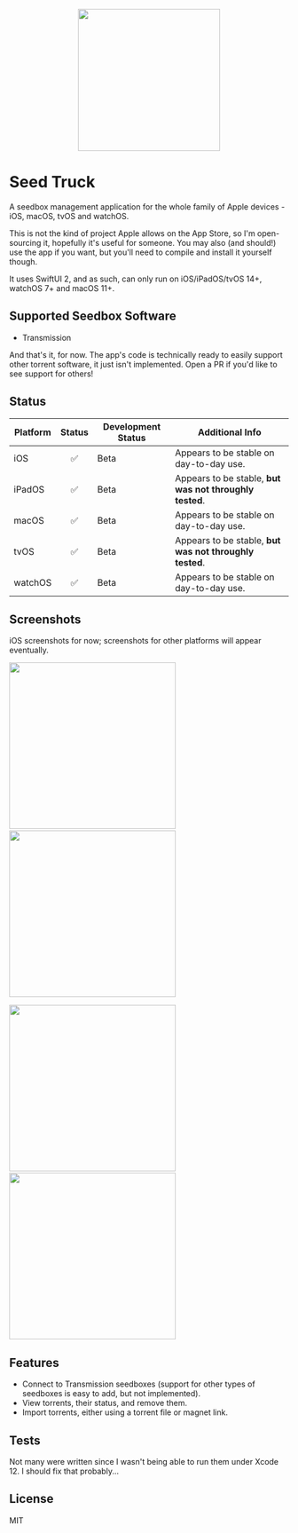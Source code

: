 <p align="center">
  <img width="256" height="256" src="https://raw.githubusercontent.com/edualm/SeedTruck/main/macOS/Assets.xcassets/AppIcon.appiconset/Icon-1024.png">
</p>

# Seed Truck

A seedbox management application for the whole family of Apple devices - iOS, macOS, tvOS and watchOS.

This is not the kind of project Apple allows on the App Store, so I'm open-sourcing it, hopefully it's useful for someone. You may also (and should!) use the app if you want, but you'll need to compile and install it yourself though.

It uses SwiftUI 2, and as such, can only run on iOS/iPadOS/tvOS 14+, watchOS 7+ and macOS 11+.

## Supported Seedbox Software

 - Transmission
 
 And that's it, for now. The app's code is technically ready to easily support other torrent software, it just isn't implemented. Open a PR if you'd like to see support for others! 

## Status

| Platform | Status | Development Status | Additional Info |
| --- | :---: | --- | --- |
| iOS | ✅ | Beta | Appears to be stable on day-to-day use. |
| iPadOS | ✅ | Beta | Appears to be stable, **but was not throughly tested**. |
| macOS | ✅ | Beta | Appears to be stable on day-to-day use. |
| tvOS | ✅ | Beta | Appears to be stable, **but was not throughly tested**. |
| watchOS | ✅ | Beta | Appears to be stable on day-to-day use. |

## Screenshots

iOS screenshots for now; screenshots for other platforms will appear eventually.

<img width="300" src="https://raw.githubusercontent.com/edualm/SeedTruck/main/Screenshots/Torrent%20Listing%20-%20Light.png">&nbsp;&nbsp;&nbsp;<img width="300" src="https://raw.githubusercontent.com/edualm/SeedTruck/main/Screenshots/Torrent%20Detail%20-%20Light.png">

<img width="300" src="https://raw.githubusercontent.com/edualm/SeedTruck/main/Screenshots/Torrent%20Listing%20-%20Dark.png">&nbsp;&nbsp;&nbsp;<img width="300" src="https://raw.githubusercontent.com/edualm/SeedTruck/main/Screenshots/Torrent%20Detail%20-%20Dark.png">

## Features

 - Connect to Transmission seedboxes (support for other types of seedboxes is easy to add, but not implemented).
 - View torrents, their status, and remove them.
 - Import torrents, either using a torrent file or magnet link.

## Tests

Not many were written since I wasn't being able to run them under Xcode 12. I should fix that probably...

## License

MIT
